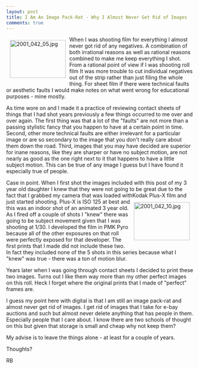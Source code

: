 ```yaml
---
layout: post
title: I Am An Image Pack-Rat - Why I Almost Never Get Rid of Images
comments: true
---
```

<a rel="lightbox" href="/wp-content/uploads/2009/06/2001_042_05.jpg"><img title="2001_042_05.jpg" src="/wp-content/uploads/2009/06/.thumbs/.2001_042_05.jpg" border="0" alt="2001_042_05.jpg" hspace="10" vspace="10" width="150" height="102" align="left" /></a>When I was shooting film for everything I almost never got rid of any negatives. A combination of both irrational reasons as well as rational reasons combined to make me keep everything I shot. From a rational point of view if I was shooting roll film It was more trouble to cut individual negatives out of the strip rather than just filing the whole thing. For sheet film if there were technical faults or aesthetic faults I would make notes on what went wrong for educational purposes - mine mostly.

As time wore on and I made it a practice of reviewing contact sheets of things that I had shot years previously a few things occurred to me over and over again. The first thing was that a lot of the "faults" are not more than a passing stylistic fancy that you happen to have at a certain point in time. Second, other more technical faults are either irrelevant for a particular image or are so secondary to the image that you don't really care about them down the road. Third, images that you may have decided are superior for inane reasons, like they are sharper or have no subject motion, are not nearly as good as the one right next to it that happens to have a little subject motion. This can be true of any image I guess but I have found it especially true of people.

Case in point. When I first shot the images included with this post of my 3 year old daughter I knew that they were not going to be great due to the fact that I grabbed my camera that was loaded with<a rel="lightbox" href="/wp-content/uploads/2009/06/2001_042_10.jpg"><img title="2001_042_10.jpg" src="/wp-content/uploads/2009/06/.thumbs/.2001_042_10.jpg" border="0" alt="2001_042_10.jpg" hspace="10" vspace="10" width="150" height="102" align="right" /></a>Kodak Plus-X film and just started shooting. Plus-X is ISO 125 at best and this was an indoor shot of an animated 3 year old. As I fired off a couple of shots I "knew" there was going to be subject movement given that I was shooting at 1/30. I developed the film in PMK Pyro because all of the other exposures on that roll were perfectly exposed for that developer. The first prints that I made did not include these two. In fact they included none of the 5 shots in this series because what I "knew" was true - there was a ton of motion blur.

Years later when I was going through contact sheets I decided to print these two images. Turns out I like them way more than my other perfect images on this roll. Heck I forget where the original prints that I made of "perfect" frames are.

I guess my point here with digital is that I am still an image pack-rat and almost never get rid of images. I get rid of images that I take for e-bay auctions and such but almost never delete anything that has people in them. Especially people that I care about. I know there are two schools of thought on this but given that storage is small and cheap why not keep them?

My advise is to leave the things alone - at least for a couple of years.

Thoughts?

RB